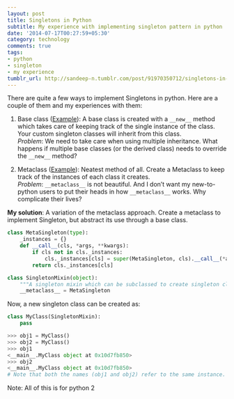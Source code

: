 ```yaml
---
layout: post
title: Singletons in Python
subtitle: My experience with implementing singleton pattern in python
date: '2014-07-17T00:27:59+05:30'
category: technology
comments: true
tags:
- python
- singleton
- my experience
tumblr_url: http://sandeep-n.tumblr.com/post/91970350712/singletons-in-python
---
```

There are quite a few ways to implement Singletons in python. Here are a couple of them and my experiences with them:

1. Base class ([Example](http://stackoverflow.com/a/1810391/956362)): A base class is created with a `__new__` method which takes care of keeping track of the single instance of the class. Your custom singleton classes will inherit from this class.  
   *Problem*: We need to take care when using multiple inheritance. What happens if multiple base classes (or the derived class) needs to override the `__new__` method?

2. Metaclass ([Example](http://stackoverflow.com/a/33201/956362)): Neatest method of all. Create a Metaclass to keep track of the instances of each class it creates.  
   *Problem*: `__metaclass__` is not beautiful. And I don’t want my new-to-python users to put their heads in how `__metaclass__` works. Why complicate their lives?

<!--more-->

**My solution**: A variation of the metaclass approach. Create a metaclass to implement Singleton, but abstract its use through a base class.

```Python
class MetaSingleton(type):
    _instances = {}
    def __call__(cls, *args, **kwargs):
        if cls not in cls._instances:
            cls._instances[cls] = super(MetaSingleton, cls).__call__(*args, **kwargs)
        return cls._instances[cls]

class SingletonMixin(object):
    """A singleton mixin which can be subclassed to create singleton classes"""
    __metaclass__ = MetaSingleton
```


Now, a new singleton class can be created as:

```Python
class MyClass(SingletonMixin):
    pass

>>> obj1 = MyClass()
>>> obj2 = MyClass()
>>> obj1
<__main__.MyClass object at 0x10d7fb850>
>>> obj2
<__main__.MyClass object at 0x10d7fb850>
# Note that both the names (obj1 and obj2) refer to the same instance.
```

Note: All of this is for python 2
